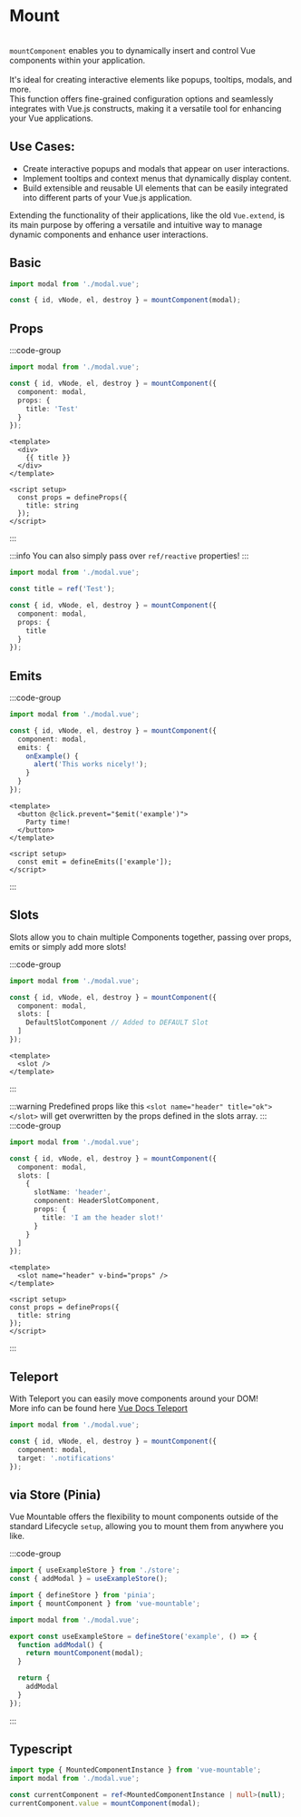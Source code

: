 # Mount
<br />
<div class="cleaner-text">
<code class="highlight">mountComponent</code> enables you to dynamically insert and control Vue components within your application.
<br />
<br />
It's ideal for creating interactive elements like popups, tooltips, modals, and more.
<br />
This function offers fine-grained configuration options and seamlessly integrates with Vue.js constructs, making it a versatile tool for enhancing your Vue applications.
</div>

## Use Cases:
- Create interactive popups and modals that appear on user interactions.
- Implement tooltips and context menus that dynamically display content.
- Build extensible and reusable UI elements that can be easily integrated into different parts of your Vue.js application.

Extending the functionality of their applications, like the old `Vue.extend`, is its main purpose by offering a versatile and intuitive way to manage dynamic components and enhance user interactions.

## Basic

```ts
import modal from './modal.vue';

const { id, vNode, el, destroy } = mountComponent(modal);
```

## Props

:::code-group
```ts [setup]
import modal from './modal.vue';

const { id, vNode, el, destroy } = mountComponent({
  component: modal,
  props: {
    title: 'Test'
  }
});
```
```vue [modal.vue]
<template>
  <div>
    {{ title }}
  </div>
</template>

<script setup>
  const props = defineProps({
    title: string
  });
</script>
```
:::

:::info
You can also simply pass over `ref/reactive` properties!
:::
```ts
import modal from './modal.vue';

const title = ref('Test');

const { id, vNode, el, destroy } = mountComponent({
  component: modal,
  props: {
    title
  }
});
```

## Emits
:::code-group
```ts [setup]
import modal from './modal.vue';

const { id, vNode, el, destroy } = mountComponent({
  component: modal,
  emits: {
    onExample() {
      alert('This works nicely!');
    }
  }
});
```
```vue [modal.vue]
<template>
  <button @click.prevent="$emit('example')">
    Party time!
  </button>
</template>

<script setup>
  const emit = defineEmits(['example']);
</script>
```
:::

## Slots
<div class="cleaner-text">Slots allow you to chain multiple Components together, passing over props, emits or simply add more slots!</div>

:::code-group
```ts [setup]
import modal from './modal.vue';

const { id, vNode, el, destroy } = mountComponent({
  component: modal,
  slots: [
    DefaultSlotComponent // Added to DEFAULT Slot
  ]
});
```
```vue [modal.vue]
<template>
  <slot />
</template>
```
:::

:::warning
Predefined props like this `<slot name="header" title="ok"></slot>`
will get overwritten by the props defined in the slots array.
:::
:::code-group
```ts [setup]
import modal from './modal.vue';

const { id, vNode, el, destroy } = mountComponent({
  component: modal,
  slots: [
    {
      slotName: 'header',
      component: HeaderSlotComponent,
      props: {
        title: 'I am the header slot!'
      }
    }
  ]
});
```
```vue [modal.vue]
<template>
  <slot name="header" v-bind="props" />
</template>

<script setup>
const props = defineProps({
  title: string
});
</script>
```
:::

## Teleport
With Teleport you can easily move components around your DOM!
<br />
More info can be found here [Vue Docs Teleport](https://vuejs.org/guide/built-ins/teleport.html)

```ts
import modal from './modal.vue';

const { id, vNode, el, destroy } = mountComponent({
  component: modal,
  target: '.notifications'
});
```

## via Store (Pinia)
<div class="cleaner-text">
Vue Mountable offers the flexibility to mount components outside of the standard Lifecycle <code class="highlight">setup</code>, allowing you to mount them from anywhere you like.
</div>

:::code-group
```ts [setup]
import { useExampleStore } from './store';
const { addModal } = useExampleStore();
```
```ts [store.ts]
import { defineStore } from 'pinia';
import { mountComponent } from 'vue-mountable';

import modal from './modal.vue';

export const useExampleStore = defineStore('example', () => {
  function addModal() {
    return mountComponent(modal);
  }

  return {
    addModal
  }
});

```
:::

## Typescript
```ts
import type { MountedComponentInstance } from 'vue-mountable';
import modal from './modal.vue';

const currentComponent = ref<MountedComponentInstance | null>(null);
currentComponent.value = mountComponent(modal);
```
